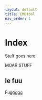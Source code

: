 ```yaml
---
layout: default
title: EMDtool
nav_order: 1
---
```


# Index

Stuff goes here.

MOAR STUFF

## le fuu

Fuggggg
